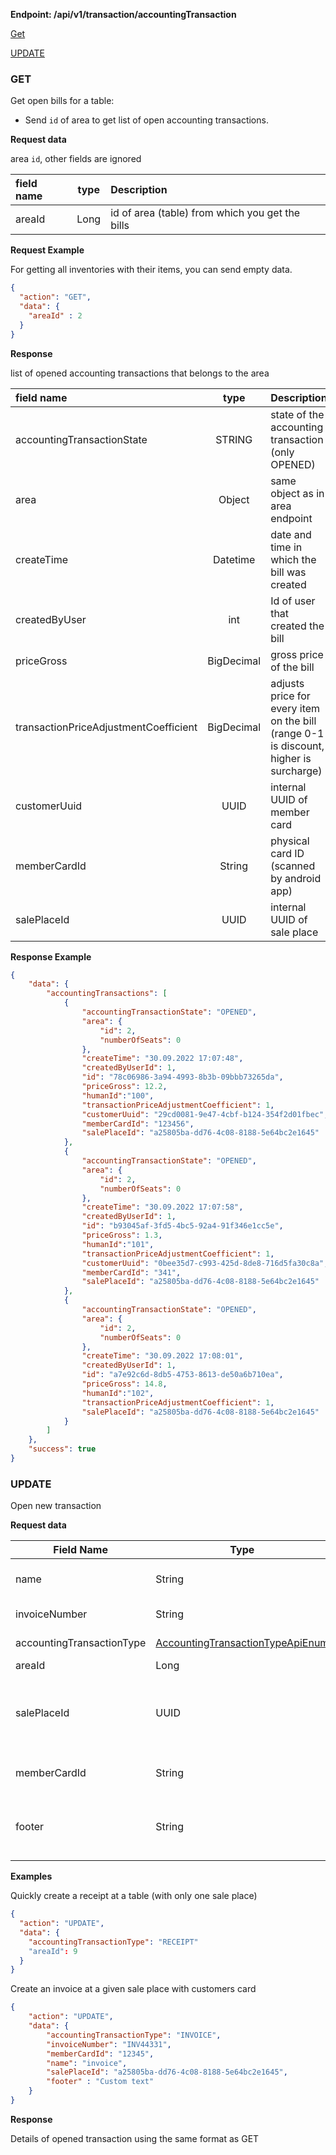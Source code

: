 **Endpoint: /api/v1/transaction/accountingTransaction**

[Get](#GET)

[UPDATE](#UPDATE)

### GET ###

Get open bills for a table:

* Send `id` of area to get list of open accounting transactions.

**Request data**

area `id`, other fields are ignored

| field name | type | Description                                     |
| :--------- | :--: | :---------------------------------------------- |
| areaId     | Long | id of area (table) from which you get the bills |

**Request Example**

For getting all inventories with their items, you can send empty data.

```json
{
  "action": "GET",
  "data": {
    "areaId" : 2
  }
}
```

**Response**

list of opened accounting transactions that belongs to the area

| field name                            |    type    | Description                                                  |
| :------------------------------------ | :--------: | :----------------------------------------------------------- |
| accountingTransactionState            |   STRING   | state of the accounting transaction (only OPENED)            |
| area                                  |   Object   | same object as in area endpoint                              |
| createTime                            |  Datetime  | date and time in which the bill was created                  |
| createdByUser                         |    int     | Id of user that created the bill                             |
| priceGross                            | BigDecimal | gross price of the bill                                      |
| transactionPriceAdjustmentCoefficient | BigDecimal | adjusts price for every item on the bill (range 0-1 is discount, higher is surcharge) |
| customerUuid                          |    UUID    | internal UUID of member card                                 |
| memberCardId                          |   String   | physical card ID (scanned by android app)                    |
| salePlaceId                           |    UUID    | internal UUID of sale place                                  |



**Response Example**

```json
{
    "data": {
        "accountingTransactions": [
            {
                "accountingTransactionState": "OPENED",
                "area": {
                    "id": 2,
                    "numberOfSeats": 0
                },
                "createTime": "30.09.2022 17:07:48",
                "createdByUserId": 1,
                "id": "78c06986-3a94-4993-8b3b-09bbb73265da",
                "priceGross": 12.2,
                "humanId":"100",
                "transactionPriceAdjustmentCoefficient": 1,
                "customerUuid": "29cd0081-9e47-4cbf-b124-354f2d01fbec",
                "memberCardId": "123456",
                "salePlaceId": "a25805ba-dd76-4c08-8188-5e64bc2e1645"
            },
            {
                "accountingTransactionState": "OPENED",
                "area": {
                    "id": 2,
                    "numberOfSeats": 0
                },
                "createTime": "30.09.2022 17:07:58",
                "createdByUserId": 1,
                "id": "b93045af-3fd5-4bc5-92a4-91f346e1cc5e",
                "priceGross": 1.3,
                "humanId":"101",
                "transactionPriceAdjustmentCoefficient": 1,
                "customerUuid": "0bee35d7-c993-425d-8de8-716d5fa30c8a",
                "memberCardId": "341",
                "salePlaceId": "a25805ba-dd76-4c08-8188-5e64bc2e1645"
            },
            {
                "accountingTransactionState": "OPENED",
                "area": {
                    "id": 2,
                    "numberOfSeats": 0
                },
                "createTime": "30.09.2022 17:08:01",
                "createdByUserId": 1,
                "id": "a7e92c6d-8db5-4753-8613-de50a6b710ea",
                "priceGross": 14.8,
                "humanId":"102",
                "transactionPriceAdjustmentCoefficient": 1,
                "salePlaceId": "a25805ba-dd76-4c08-8188-5e64bc2e1645"
            }
        ]
    },
    "success": true
}
```

### UPDATE ###

Open new transaction

**Request data**

| Field Name        | Type                   | Description                                                      | Required |
|-------------------|------------------------|------------------------------------------------------------------|----------|
| name              | String                 | Name of the transaction                                          | No       |
| invoiceNumber     | String                 | ID of the invoice                                                | No       |
| accountingTransactionType | [AccountingTransactionTypeApiEnum](transaction_objects.md#) | Type of transaction | No       |
| areaId            | Long                   | ID of table                                                      | No       |
| salePlaceId       | UUID                   | ID of sale place (picks first sale place if not present)         | No       |
| memberCardId      | String                 | ID of customer card                                              | No       |
| footer            | String                 | Custom text that will be printed on a receipt                    | No       |

**Examples**

Quickly create a receipt at a table (with only one sale place)
```json
{
  "action": "UPDATE",
  "data": {
    "accountingTransactionType": "RECEIPT"
    "areaId": 9
  }
}
```

Create an invoice at a given sale place with customers card
```json
{
    "action": "UPDATE",
    "data": {
        "accountingTransactionType": "INVOICE",
        "invoiceNumber": "INV44331",
        "memberCardId": "12345",
        "name": "invoice",
        "salePlaceId": "a25805ba-dd76-4c08-8188-5e64bc2e1645",
        "footer" : "Custom text"
    }
}
```

**Response**

Details of opened transaction using the same format as GET

